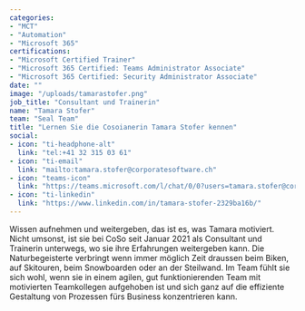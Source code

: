 ```yaml
---
categories:
- "MCT"
- "Automation"
- "Microsoft 365"
certifications:
- "Microsoft Certified Trainer"
- "Microsoft 365 Certified: Teams Administrator Associate"
- "Microsoft 365 Certified: Security Administrator Associate"
date: ""
image: "/uploads/tamarastofer.png"
job_title: "Consultant und Trainerin"
name: "Tamara Stofer"
team: "Seal Team"
title: "Lernen Sie die Cosoianerin Tamara Stofer kennen"
social:
- icon: "ti-headphone-alt"
  link: "tel:+41 32 315 03 61"
- icon: "ti-email"
  link: "mailto:tamara.stofer@corporatesoftware.ch"
- icon: "teams-icon"
  link: "https://teams.microsoft.com/l/chat/0/0?users=tamara.stofer@corporatesoftware.ch"
- icon: "ti-linkedin"
  link: "https://www.linkedin.com/in/tamara-stofer-2329ba16b/"
---
```


Wissen aufnehmen und weitergeben, das ist es, was Tamara motiviert. Nicht umsonst, ist sie bei CoSo seit Januar 2021 als Consultant und Trainerin unterwegs, wo sie ihre Erfahrungen weitergeben kann. Die Naturbegeisterte verbringt wenn immer möglich Zeit draussen beim Biken, auf Skitouren, beim Snowboarden oder an der Steilwand. Im Team fühlt sie sich wohl, wenn sie in einem agilen, gut funktionierenden Team mit motivierten Teamkollegen aufgehoben ist und sich ganz auf die effiziente Gestaltung von Prozessen fürs Business konzentrieren kann.